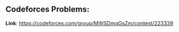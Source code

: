 ## Codeforces Problems:
<strong>Link</strong>: https://codeforces.com/group/MWSDmqGsZm/contest/223339
